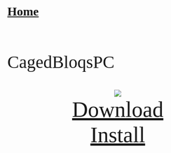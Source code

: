 # [Home](https://cgray1234.github.io/index)  
<br/>

<style>
    * {
        font-family: "Teko";
        src: url(teko-medium.otf);
    }
</style>

<style>
    teko { font-family: teko; }
</style>


<teko style="font-size:40px;">

CagedBloqsPC
</teko>

<div>
    <div style="text-align: center;">
        <img src="https://modelsaber.com/files/bloq/1640935770/original.png">
    </div>
    <div style="text-align: center">
        <a href="https://modelsaber.com/files/bloq/1640935770/CagedBloqsPC.bloq" style="font-size: 50px;">
            <teko>Download</teko>
        </a>
    </div>
    <div style="text-align: center">
        <a href="modelsaber://bloq/1640935770/CagedBloqsPC.bloq" style="font-size: 50px;">
            <teko>Install</teko>
        </a>
    </div>
</div>